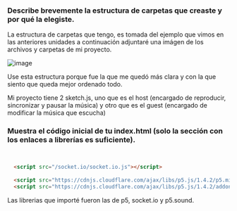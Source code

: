 ### Describe brevemente la estructura de carpetas que creaste y por qué la elegiste.

La estructura de carpetas que tengo, es tomada del ejemplo que vimos en las anteriores unidades a continuación adjuntaré una imágen de los archivos y carpetas de mi proyecto.

![image](https://github.com/user-attachments/assets/54a6d87d-7646-467c-b930-e87cc1aaa04e)

Use esta estructura porque fue la que me quedó más clara y con la que siento que queda mejor ordenado todo.

Mi proyecto tiene 2 sketch.js, uno que es el host (encargado de reproducir, sincronizar y pausar la música) y otro que es el guest (encargado de modificar la música que escucha)

### Muestra el código inicial de tu index.html (solo la sección <head> con los enlaces a librerías es suficiente).

```html

  
  <script src="/socket.io/socket.io.js"></script>
  
  <script src="https://cdnjs.cloudflare.com/ajax/libs/p5.js/1.4.2/p5.min.js"></script>
  <script src="https://cdnjs.cloudflare.com/ajax/libs/p5.js/1.4.2/addons/p5.sound.min.js"></script>

```

Las librerias que importé fueron las de p5, socket.io y p5.sound.




